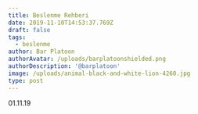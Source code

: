 ```yaml
---
title: Beslenme Rehberi
date: 2019-11-10T14:53:37.769Z
draft: false
tags:
  - beslenme
author: Bar Platoon
authorAvatar: /uploads/barplatoonshielded.png
authorDescription: '@barplatoon'
image: /uploads/animal-black-and-white-lion-4260.jpg
type: post
---
```

01.11.19
